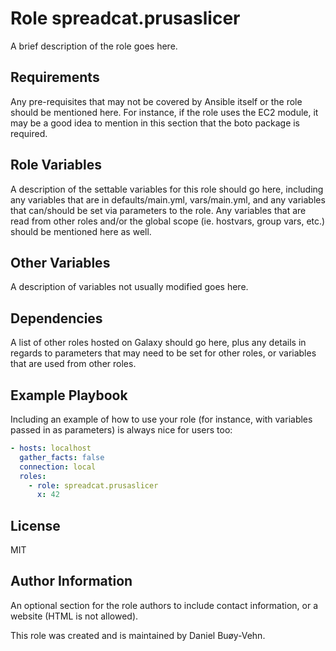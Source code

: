 # Role spreadcat.prusaslicer

A brief description of the role goes here.

## Requirements

Any pre-requisites that may not be covered by Ansible itself or the role
should be mentioned here. For instance, if the role uses the EC2 module,
it may be a good idea to mention in this section that the boto package is
required.

## Role Variables

A description of the settable variables for this role should go here, including
any variables that are in defaults/main.yml, vars/main.yml, and any variables
that can/should be set via parameters to the role. Any variables that are read
from other roles and/or the global scope (ie. hostvars, group vars, etc.)
should be mentioned here as well.

## Other Variables

A description of variables not usually modified goes here.

## Dependencies

A list of other roles hosted on Galaxy should go here, plus any details in
regards to parameters that may need to be set for other roles, or variables
that are used from other roles.

## Example Playbook

Including an example of how to use your role (for instance, with variables
passed in as parameters) is always nice for users too:

```yaml
- hosts: localhost
  gather_facts: false
  connection: local
  roles:
    - role: spreadcat.prusaslicer
      x: 42
```

## License

MIT

## Author Information

An optional section for the role authors to include contact information,
or a website (HTML is not allowed).

This role was created and is maintained by Daniel Buøy-Vehn.
